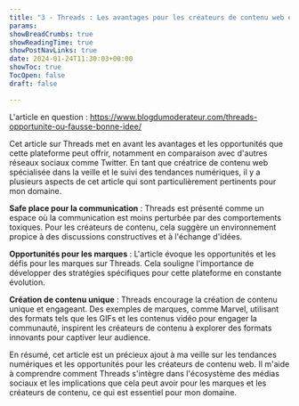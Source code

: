 ```yaml
---
title: "3 - Threads : Les avantages pour les créateurs de contenu web et les marques"
params:
showBreadCrumbs: true
showReadingTime: true
showPostNavLinks: true
date: 2024-01-24T11:30:03+00:00
showToc: true
TocOpen: false
draft: false

---
```

L'article en question : https://www.blogdumoderateur.com/threads-opportunite-ou-fausse-bonne-idee/

Cet article sur Threads met en avant les avantages et les opportunités que cette plateforme peut offrir, notamment en comparaison avec d'autres réseaux sociaux comme Twitter. En tant que créatrice de contenu web spécialisée dans la veille et le suivi des tendances numériques, il y a plusieurs aspects de cet article qui sont particulièrement pertinents pour mon domaine.

**Safe place pour la communication** : Threads est présenté comme un espace où la communication est moins perturbée par des comportements toxiques. Pour les créateurs de contenu, cela suggère un environnement propice à des discussions constructives et à l'échange d'idées.

**Opportunités pour les marques** : L'article évoque les opportunités et les défis pour les marques sur Threads. Cela souligne l'importance de développer des stratégies spécifiques pour cette plateforme en constante évolution.

**Création de contenu unique** : Threads encourage la création de contenu unique et engageant. Des exemples de marques, comme Marvel, utilisant des formats tels que les GIFs et les contenus vidéo pour engager la communauté, inspirent les créateurs de contenu à explorer des formats innovants pour captiver leur audience.

En résumé, cet article est un précieux ajout à ma veille sur les tendances numériques et les opportunités pour les créateurs de contenu web. Il m'aide à comprendre comment Threads s'intègre dans l'écosystème des médias sociaux et les implications que cela peut avoir pour les marques et les créateurs de contenu, ce qui est essentiel pour mon domaine.